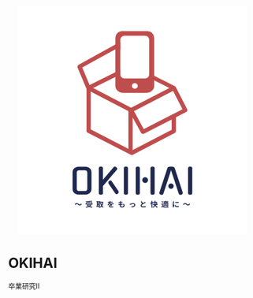 <p align="center">
  <img width="464" height="462" src="https://raw.githubusercontent.com/takumi091111/okihai-android/master/assets/logo.png">
</p>

# OKIHAI

卒業研究Ⅱ
